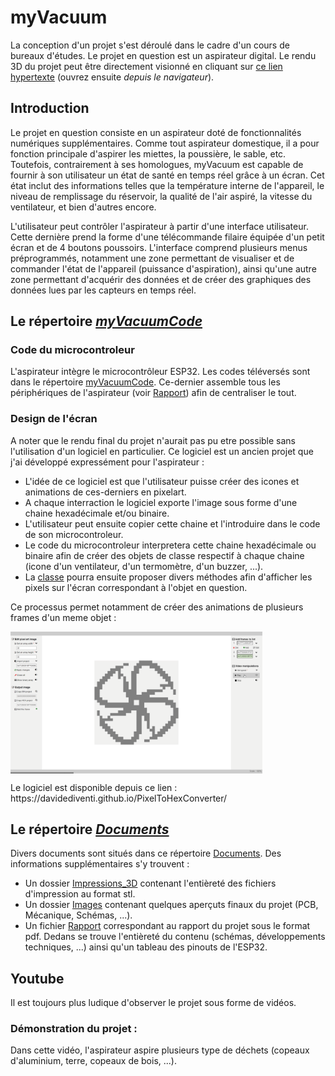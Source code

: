 # myVacuum
La conception d'un projet s'est déroulé dans le cadre d'un cours de bureaux d'études. Le projet en question est un aspirateur digital. 
Le rendu 3D du projet peut être directement visionné en cliquant sur [ce lien hypertexte](https://a360.co/3LSl4pl) (ouvrez ensuite *depuis le navigateur*).

## Introduction
Le projet en question consiste en un aspirateur doté de fonctionnalités numériques supplémentaires. Comme tout aspirateur domestique, il a pour fonction principale d'aspirer les miettes, la poussière, le sable, etc. Toutefois, contrairement à ses homologues, myVacuum est capable de fournir à son utilisateur un état de santé en temps réel grâce à un écran. Cet état inclut des informations telles que la température interne de l'appareil, le niveau de remplissage du réservoir, la qualité de l'air aspiré, la vitesse du ventilateur, et bien d'autres encore.

L'utilisateur peut contrôler l'aspirateur à partir d'une interface utilisateur. Cette dernière prend la forme d'une télécommande filaire équipée d'un petit écran et de 4 boutons poussoirs. L'interface comprend plusieurs menus préprogrammés, notamment une zone permettant de visualiser et de commander l'état de l'appareil (puissance d'aspiration), ainsi qu'une autre zone permettant d'acquérir des données et de créer des graphiques des données lues par les capteurs en temps réel. 

## Le répertoire [*myVacuumCode*](https://github.com/DavideDiVenti/myVacuum/tree/main/myVacuumCode)
### Code du microcontroleur
L'aspirateur intègre le microcontrôleur ESP32. Les codes téléversés sont dans le répertoire [myVacuumCode](https://github.com/DavideDiVenti/myVacuum/tree/main/myVacuumCode). Ce-dernier assemble tous les périphériques de l'aspirateur (voir [Rapport]()) afin de centraliser le tout.

### Design de l'écran
A noter que le rendu final du projet n'aurait pas pu etre possible sans l'utilisation d'un logiciel en particulier. Ce logiciel est un ancien projet que j'ai développé expressément pour l'aspirateur : 
* L'idée de ce logiciel est que l'utilisateur puisse créer des icones et animations de ces-derniers en pixelart. 
* A chaque interraction le logiciel exporte l'image sous forme d'une chaine hexadécimale et/ou binaire. 
* L'utilisateur peut ensuite copier cette chaine et l'introduire dans le code de son microcontroleur.
* Le code du microcontroleur interpretera cette chaine hexadécimale ou binaire afin de créer des objets de classe respectif à chaque chaine (icone d'un ventilateur, d'un termomètre, d'un buzzer, ...). 
* La [classe](https://github.com/DavideDiVenti/myVacuum/blob/main/myVacuumCode/myClass_DrawOnTheScreen.cpp) pourra ensuite proposer divers méthodes afin d'afficher les pixels sur l'écran correspondant à l'objet en question.

Ce processus permet notamment de créer des animations de plusieurs frames d'un meme objet :
<p align="left">
  <img align="center" width="80%" src="https://github.com/DavideDiVenti/myVacuum/blob/main/Documents/Images/Pixel_To_Hex_Converter.gif" />
</p>
Le logiciel est disponible depuis ce lien : https://davidediventi.github.io/PixelToHexConverter/

## Le répertoire [*Documents*](https://github.com/DavideDiVenti/myVacuum/tree/main/Documents)
Divers documents sont situés dans ce répertoire [Documents](https://github.com/DavideDiVenti/myVacuum/tree/main/Documents). Des informations supplémentaires s'y trouvent :
* Un dossier [Impressions_3D](https://github.com/DavideDiVenti/myVacuum/tree/main/Documents/Impressions_3D) contenant l'entièreté des fichiers d'impression au format stl. 
* Un dossier [Images](https://github.com/DavideDiVenti/myVacuum/tree/main/Documents/Images) contenant quelques aperçuts finaux du projet (PCB, Mécanique, Schémas, ...).
* Un fichier [Rapport]() correspondant au rapport du projet sous le format pdf. Dedans se trouve l'entièreté du contenu (schémas, développements techniques, ...) ainsi qu'un tableau des pinouts de l'ESP32.

## Youtube
Il est toujours plus ludique d'observer le projet sous forme de vidéos.

### Démonstration du projet :
Dans cette vidéo, l'aspirateur aspire plusieurs type de déchets (copeaux d'aluminium, terre, copeaux de bois, ...).
